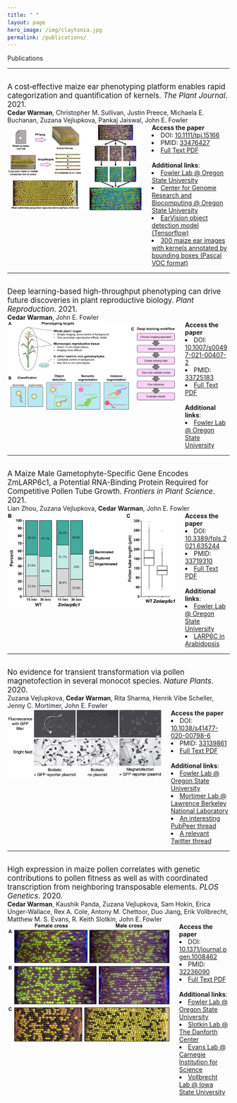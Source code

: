```yaml
---
title: " "
layout: page
hero_image: /img/claytonia.jpg
permalink: /publications/
---
```


<div class="container is-max-desktop">
	<p class="title is-2 mb-0">Publications</p>
    <hr>
</div>

<div class="container is-max-desktop">
    <br>
    <div class="container pb-3" style="font-size: 120% !important;">
        A cost‐effective maize ear phenotyping platform enables rapid categorization and quantification of kernels.<i> The Plant Journal</i>. 2021.
    </div>
    <div class="container pb-4">
        <strong>Cedar Warman</strong>, Christopher M. Sullivan, Justin Preece, Michaela E. Buchanan, Zuzana Vejlupkova, Pankaj Jaiswal, John E. Fowler
    </div>
    <div class="columns is-centered">
        <div class="column is-7">
            <img src="/img/warman_2021_plant_journal.jpg" alt="Maize ear scanner">
        </div>
        <div class="column is-5">
            <strong>Access the paper</strong>
            <li>DOI: <a href="https://doi.org/10.1111/tpj.15166" alt = "DOI link: 10.1111/tpj.15166"> 10.1111/tpj.15166</a></li>
            <li>PMID: <a href="https://pubmed.ncbi.nlm.nih.gov/33476427/" alt = "pubmed link: 33476427"> 33476427</a></li>
            <li><a href="https://cedarwarman.github.io/pdf/warman_2021_plant_journal.pdf" alt = "PDF"> Full Text PDF</a></li>
            <br>
            <strong>Additional links</strong>:
            <li><a href="https://bpp.oregonstate.edu/users/john-fowler-jr" alt="Fowler Lab">Fowler Lab @ Oregon State University</a></li>
            <li><a href="https://cgrb.oregonstate.edu/" alt="CGRB">Center for Genome Research and Biocomputing @ Oregon State University</a></li>
            <li><a href="https://github.com/fowler-lab-osu/EarVision" alt="EarVision">EarVision object detection model (Tensorflow)</a></li>
            <li><a href="https://datacommons.cyverse.org/browse/iplant/home/shared/EarVision_maize_kernel_image_data/training_and_validation_images" alt="Training data">300 maize ear images with kernels annotated by bounding boxes (Pascal VOC format)</a></li>
        </div>
    </div>
</div>

<div class="container is-max-desktop"><hr>
    <br>
    <div class="container pb-3" style="font-size: 120% !important;">
        Deep learning-based high-throughput phenotyping can drive future discoveries in plant reproductive biology.<i> Plant Reproduction</i>. 2021.
    </div>
    <div class="container pb-4">
        <strong>Cedar Warman</strong>, John E. Fowler
    </div>
    <div class="columns is-centered">
        <div class="column is-7">
            <img src="/img/warman_2021_plant_reproduction.jpg" alt="Deep learning in plant reproduction phenotyping">
        </div>
        <div class="column is-5">
            <strong>Access the paper</strong>
            <li>DOI: <a href="https://doi.org/10.1007/s00497-021-00407-2" alt = "DOI link: 10.1007/s00497-021-00407-2"> 10.1007/s00497-021-00407-2</a></li>
            <li>PMID: <a href="https://pubmed.ncbi.nlm.nih.gov/33725183/" alt = "pubmed link: 33725183"> 33725183</a></li>
            <li><a href="https://cedarwarman.github.io/pdf/warman_2021_plant_reproduction.pdf" alt = "PDF"> Full Text PDF</a></li>
            <br>
            <strong>Additional links</strong>:
            <li><a href="https://bpp.oregonstate.edu/users/john-fowler-jr" alt="Fowler Lab">Fowler Lab @ Oregon State University</a></li>
        </div>
    </div>
</div>

<div class="container is-max-desktop"><hr>
    <br>
    <div class="container pb-3" style="font-size: 120% !important;">
        A Maize Male Gametophyte-Specific Gene Encodes ZmLARP6c1, a Potential RNA-Binding Protein Required for Competitive Pollen Tube Growth.<i> Frontiers in Plant Science</i>. 2021.
    </div>
    <div class="container pb-4">
        Lian Zhou, Zuzana Vejlupkova, <strong>Cedar Warman</strong>, John E. Fowler
    </div>
    <div class="columns is-centered">
        <div class="column is-7">
            <img src="/img/zhou_2021_frontiers.jpg" alt="ZmLARP6c1 pollen phenotypes">
        </div>
        <div class="column is-5">
            <strong>Access the paper</strong>
            <li>DOI: <a href="https://doi.org/10.3389/fpls.2021.635244" alt = "DOI link: 10.3389/fpls.2021.635244"> 10.3389/fpls.2021.635244</a></li>
            <li>PMID: <a href="https://pubmed.ncbi.nlm.nih.gov/33719310/" alt = "pubmed link: 33719310"> 33719310</a></li>
            <li><a href="https://cedarwarman.github.io/pdf/zhou_2021_frontiers.pdf" alt = "PDF"> Full Text PDF</a></li>
            <br>
            <strong>Additional links</strong>:
            <li><a href="https://bpp.oregonstate.edu/users/john-fowler-jr" alt="Fowler Lab">Fowler Lab @ Oregon State University</a></li>
            <li><a href="https://www.biorxiv.org/content/10.1101/2020.11.27.401307v1" alt="Arabidopsis larp6c link">LARP6C in Arabidopsis</a></li>
        </div>
    </div>
</div>

<div class="container is-max-desktop"><hr>
    <br>
    <div class="container pb-3" style="font-size: 120% !important;">
        No evidence for transient transformation via pollen magnetofection in several monocot species.<i> Nature Plants</i>. 2020.
    </div>
    <div class="container pb-4">
        Zuzana Vejlupkova, <strong>Cedar Warman</strong>, Rita Sharma, Henrik Vibe Scheller, Jenny C. Mortimer, John E. Fowler
    </div>
    <div class="columns is-centered">
        <div class="column is-7">
            <img src="/img/vejlupkova_2020_nature_plants.jpg" alt="Microscope images of biolistic pollen transformation">
        </div>
        <div class="column is-5">
            <strong>Access the paper</strong>
            <li>DOI: <a href="https://doi.org/10.1038/s41477-020-00798-6" alt = "DOI link: 10.1038/s41477-020-00798-6"> 10.1038/s41477-020-00798-6</a></li>
            <li>PMID: <a href="https://pubmed.ncbi.nlm.nih.gov/33139861/" alt = "pubmed link: 33139861"> 33139861</a></li>
            <li><a href="https://cedarwarman.github.io/pdf/vejlupkova_2020_nature_plants.pdf" alt = "PDF"> Full Text PDF</a></li>
            <br>
            <strong>Additional links</strong>:
            <li><a href="https://bpp.oregonstate.edu/users/john-fowler-jr" alt="Fowler Lab">Fowler Lab @ Oregon State University</a></li>
            <li><a href="https://mortimerlab.org/" alt="Mortimer Lab">Mortimer Lab @ Lawrence Berkeley National Laboratory</a></li>
            <li><a href="https://blog.pubpeer.com/publications/DA5062D071C5813708B4F9B511F9E5" alt="Pubpeer link">An interesting PubPeer thread</a></li>
            <li><a href="https://twitter.com/aeharkess/status/1023763311308021760" alt="Twitter thread">A relevant Twitter thread</a></li>
        </div>
    </div>
</div>

<div class="container is-max-desktop"><hr>
    <br>
    <div class="container pb-3" style="font-size: 120% !important;">
        High expression in maize pollen correlates with genetic contributions to pollen fitness as well as with coordinated transcription from neighboring transposable elements.<i> PLOS Genetics</i>. 2020.
    </div>
    <div class="container pb-4">
        <strong>Cedar Warman</strong>, Kaushik Panda, Zuzana Vejlupkova, Sam Hokin, Erica Unger-Wallace, Rex A. Cole, Antony M. Chettoor, Duo Jiang, Erik Vollbrecht, Matthew M. S. Evans, R. Keith Slotkin, John E. Fowler
    </div>
    <div class="columns is-centered">
    	<div class="column is-7">
    		<img src="/img/warman_2020_plos_genetics.jpg" alt="Plot of transmission rates of mutant alleles">
    	</div>
    	<div class="column is-5">
    		<strong>Access the paper</strong>
    		<li>DOI: <a href="https://doi.org/10.1371/journal.pgen.1008462" alt = "DOI link: 10.1371/journal.pgen.1008462"> 10.1371/journal.pgen.1008462</a></li>
    		<li>PMID: <a href="https://pubmed.ncbi.nlm.nih.gov/32236090/" alt = "pubmed link: 32236090"> 32236090</a></li>
    		<li><a href="https://cedarwarman.github.io/pdf/warman_2020_plos_genetics.pdf" alt = "PDF"> Full Text PDF</a></li>
    		<br>
    		<strong>Additional links</strong>:
    		<li><a href="https://bpp.oregonstate.edu/users/john-fowler-jr" alt="Fowler Lab">Fowler Lab @ Oregon State University</a></li>
    		<li><a href="https://slotkinlab.github.io/" alt="Slotkin Lab">Slotkin Lab @ The Danforth Center</a></li>
    		<li><a href="https://dpb.carnegiescience.edu/labs/evans-lab" alt="Evans Lab">Evans Lab @ Carnegie Institution for Science</a></li>
    		<li><a href="https://faculty.sites.iastate.edu/vollbrec/" alt="Vollbrecht Lab">Vollbrecht Lab @ Iowa State University</a></li>
    	</div>
    </div>
</div>

